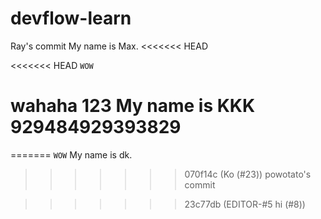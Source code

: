 # devflow-learn

Ray's commit
My name is Max.
<<<<<<< HEAD

<<<<<<< HEAD
`WOW`

wahaha
123
My name is KKK
929484929393829
=======

=======
`WOW`
My name is dk.
>>>>>>> 070f14c (Ko (#23))
powotato's commit


>>>>>>> 23c77db (EDITOR-#5 hi (#8))
